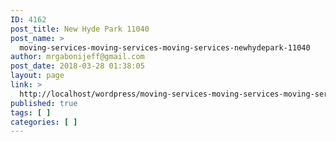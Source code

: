 ```yaml
---
ID: 4162
post_title: New Hyde Park 11040
post_name: >
  moving-services-moving-services-moving-services-newhydepark-11040
author: mrgabonijeff@gmail.com
post_date: 2018-03-28 01:38:05
layout: page
link: >
  http://localhost/wordpress/moving-services-moving-services-moving-services-newhydepark-11040/
published: true
tags: [ ]
categories: [ ]
---
```

